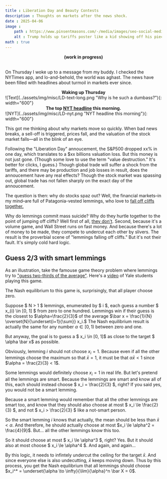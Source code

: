 ```yaml
---
title : Liberation Day and Beauty Contests
description : Thoughts on markets after the news shock.
date : 2025-04-06
image :
    path : https://www.pinsentmasons.com/-/media/images/seo-social-media/editorial-use-only/uncategorised/trump-and-reciprocal-tariffs-board_digital---seosocialeditorial-image.jpg?h=630&w=12&rev=6dc4d2243b654f65ab57c7d250c1de8d&hash=E73CBCF4AB7C623456C13FBACB6F696F
    alt : Trump holds up tariffs poster like a kid showing off his piece-of-shit school project.
math : true
---
```


<b><center>(work in progress)</center></b><br>

On Thursday I woke up to a message from my buddy. I checked the NYTimes app, and lo-and-behold, the world was aghast. The news have been filled with headlines about turmoil in markets ever since.

<center><b>Waking up Thursday</b></center>
![Text](../assets/img/misc/LD-text-long.png "Why is he such a dumbass?"){: width="600"}

<center><b>The top <a href="https://www.nytimes.com/live/2025/04/07/business/trump-tariffs-stock-market">NYT headline</a> this morning.</b></center>
![NYT](../assets/img/misc/LD-nyt.png "NYT headline this morning"){: width="600"}



This got me thinking about why markets move so quickly. When bad news breaks, a sell-off is triggered, prices fall, and the valuation of the stock market falls&mdash;all in the blink of an eye.

Following the "Liberation Day" annoucement, the S&P500 dropped xx% in one day, which translates to a $xx billions valuation loss. But this money is not just gone. (Though some love to use the term "value destruction." It's better for clicks, I guess.) Though global trade will suffer a shock from the tariffs, and there may be production and job losses in result, does the annoucement have any real effects? Though the stock market was spassing out, global trade has not fallen sharply on the exact day of the annoucement.

The question is then: why do stocks spaz out? Well, the financial markets&ndash;in my mind&ndash;are full of Patagonia-vested lemmings, who love to [fall off cliffs together.](https://www.youtube.com/watch?v=YNZ_K14iT-Q)

Why do lemmings commit mass suicide? Why do they hurtle together to the point of jumping off cliffs? Well first of all, [they don't](https://www.britannica.com/story/do-lemmings-really-commit-mass-suicide). Second, because it's a volume game, and Wall Street runs on fast money. And because there's a lot of money to be made, they compete to undercut each other by slivers. The result is the proverbial scene of "lemmings falling off cliffs." But it's not their fault. It's simply cold hard logic.

## Guess 2/3 with smart lemmings

As an illustration, take the famouse game theory problem where lemmings try to ["guess two-thirds of the average"](https://en.wikipedia.org/wiki/Guess_2/3_of_the_average). Here's a [video](https://youtu.be/qQ3kFydI_xQ?si=g3JYD4cjU2KsYEAQ&t=2128) of Yale students playing this game.

The Nash equilibrium to this game is, surprisingly, that all player choose zero.

Suppose $ N > 1 $ lemmings, enumerated by $ i $, each guess a number $ x_{i} \in [0, 1] $ from zero to one hundred. Lemmings win if their guess is the closest to $\alpha=\frac{2}{3}$ of the average $\bar x = \frac{1}{N} \overset{N}{\underset{i=1}{\sum}} x_i.$ The Nash equilibrium result is actually the same for any number $\alpha \in [0, 1)$ between zero and one.

But anyway, the goal is to guess a $ x_i \in [0, 1]$ as close to the target $ \alpha \bar x$ as possible.

Obviously, lemming $i$ should not choose $x_i=1$. Because even if all the other lemmings choose the maximum so that $\bar x = 1$, it must be that $\alpha \bar x < 1$ since $\alpha = \frac{2}{3} < 1$.

Some lemmings would definitely choose $x_i = 1$ in real life. But let's pretend all the lemmings are smart. Because the lemmings are smart and know all of this, each should instead choose $ x_i = \frac{2}{3} $, right? If you said yes, you would not be a smart lemming.

Because a smart lemming would remember that all the other lemmings are smart too, and know that they should also choose at most $ x_i \le \frac{2}{3} $, and not $ x_i > \frac{2}{3} $ like a not-smart person.

So the smart lemming $i$ knows that actually, the mean should be less than $\bar x < \alpha$. And therefore, he should actually choose at most $x_i \le \alpha^2 = \frac{4}{9}$. But... all the other lemmings know this too.

So it should choose at most $ x_i \le \alpha^3 $, right? Yes. But it should also at most choose $ x_i \le \alpha^4 $. And again, and again...

By this logic, it needs to infintely undercut the ceiling for the target $\bar x$. And since everyone else is also undecutting, $\bar x$ keeps moving down. Thus by this process, you get the Nash equilibrium that all lemmings should choose $x_i^* = \underset{\alpha \to \infty}{\lim}{\alpha}^n \bar X = 0$.


